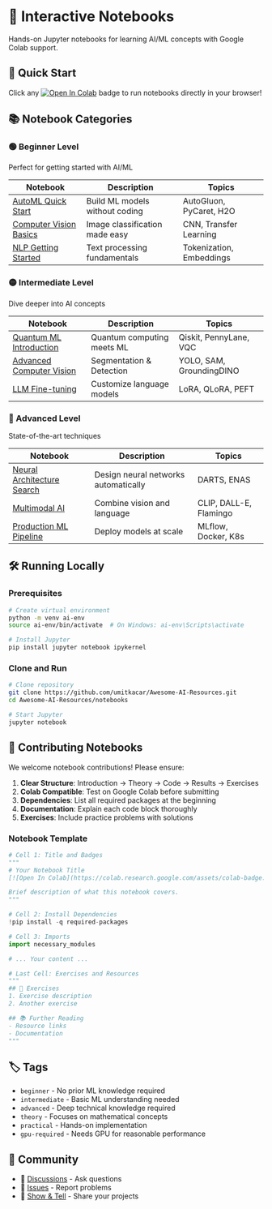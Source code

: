 # 📓 Interactive Notebooks

Hands-on Jupyter notebooks for learning AI/ML concepts with Google Colab support.

## 🚀 Quick Start

Click any [![Open In Colab](https://colab.research.google.com/assets/colab-badge.svg)](https://colab.research.google.com) badge to run notebooks directly in your browser!

## 📚 Notebook Categories

### 🟢 Beginner Level
Perfect for getting started with AI/ML

| Notebook | Description | Topics |
|----------|-------------|---------|
| [AutoML Quick Start](./beginner/automl_quickstart.ipynb) | Build ML models without coding | AutoGluon, PyCaret, H2O |
| [Computer Vision Basics](./beginner/cv_basics.ipynb) | Image classification made easy | CNN, Transfer Learning |
| [NLP Getting Started](./beginner/nlp_intro.ipynb) | Text processing fundamentals | Tokenization, Embeddings |

### 🟡 Intermediate Level
Dive deeper into AI concepts

| Notebook | Description | Topics |
|----------|-------------|---------|
| [Quantum ML Introduction](./intermediate/quantum_ml_intro.ipynb) | Quantum computing meets ML | Qiskit, PennyLane, VQC |
| [Advanced Computer Vision](./intermediate/advanced_cv.ipynb) | Segmentation & Detection | YOLO, SAM, GroundingDINO |
| [LLM Fine-tuning](./intermediate/llm_finetuning.ipynb) | Customize language models | LoRA, QLoRA, PEFT |

### 🔴 Advanced Level
State-of-the-art techniques

| Notebook | Description | Topics |
|----------|-------------|---------|
| [Neural Architecture Search](./advanced/nas_demo.ipynb) | Design neural networks automatically | DARTS, ENAS |
| [Multimodal AI](./advanced/multimodal_ai.ipynb) | Combine vision and language | CLIP, DALL-E, Flamingo |
| [Production ML Pipeline](./advanced/ml_production.ipynb) | Deploy models at scale | MLflow, Docker, K8s |

## 🛠️ Running Locally

### Prerequisites
```bash
# Create virtual environment
python -m venv ai-env
source ai-env/bin/activate  # On Windows: ai-env\Scripts\activate

# Install Jupyter
pip install jupyter notebook ipykernel
```

### Clone and Run
```bash
# Clone repository
git clone https://github.com/umitkacar/Awesome-AI-Resources.git
cd Awesome-AI-Resources/notebooks

# Start Jupyter
jupyter notebook
```

## 📝 Contributing Notebooks

We welcome notebook contributions! Please ensure:

1. **Clear Structure**: Introduction → Theory → Code → Results → Exercises
2. **Colab Compatible**: Test on Google Colab before submitting
3. **Dependencies**: List all required packages at the beginning
4. **Documentation**: Explain each code block thoroughly
5. **Exercises**: Include practice problems with solutions

### Notebook Template
```python
# Cell 1: Title and Badges
"""
# Your Notebook Title
[![Open In Colab](https://colab.research.google.com/assets/colab-badge.svg)](YOUR_COLAB_LINK)

Brief description of what this notebook covers.
"""

# Cell 2: Install Dependencies
!pip install -q required-packages

# Cell 3: Imports
import necessary_modules

# ... Your content ...

# Last Cell: Exercises and Resources
"""
## 🎯 Exercises
1. Exercise description
2. Another exercise

## 📚 Further Reading
- Resource links
- Documentation
"""
```

## 🏷️ Tags

- `beginner` - No prior ML knowledge required
- `intermediate` - Basic ML understanding needed
- `advanced` - Deep technical knowledge required
- `theory` - Focuses on mathematical concepts
- `practical` - Hands-on implementation
- `gpu-required` - Needs GPU for reasonable performance

## 🤝 Community

- 💬 [Discussions](https://github.com/umitkacar/Awesome-AI-Resources/discussions) - Ask questions
- 🐛 [Issues](https://github.com/umitkacar/Awesome-AI-Resources/issues) - Report problems
- 🌟 [Show & Tell](https://github.com/umitkacar/Awesome-AI-Resources/discussions/categories/show-and-tell) - Share your projects
